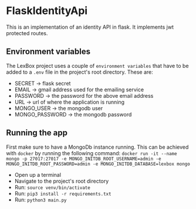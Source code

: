 # FlaskIdentityApi
This is an implementation of an identity API in flask. It implements jwt protected routes.

## Environment variables
The LexBox project uses a couple of `environment variables` that have to be added to
a `.env` file in the project's root directory. These are:
* SECRET -> flask secret
* EMAIL -> gmail address used for the emailing service
* PASSWORD -> the password for the above email address
* URL -> url of where the application is running
* MONGO_USER -> the mongodb user 
* MONGO_PASSWORD -> the mongodb password

## Running the app
First make sure to have a MongoDb instance running. This
can be achieved with `docker` by running the following command:
`docker run -it --name mongo -p 27017:27017 -e MONGO_INITDB_ROOT_USERNAME=admin -e MONGO_INITDB_ROOT_PASSWORD=admin -e MONGO_INITDB_DATABASE=lexbox mongo`

* Open up a terminal
* Navigate to the project's root directory
* Run: `source venv/bin/activate`
* Run: `pip3 install -r requirements.txt`
* Run: `python3 main.py`
